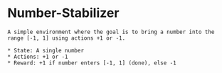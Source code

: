 # Number-Stabilizer
    A simple environment where the goal is to bring a number into the range [-1, 1] using actions +1 or -1.

    * State: A single number
    * Actions: +1 or -1
    * Reward: +1 if number enters [-1, 1] (done), else -1
    
